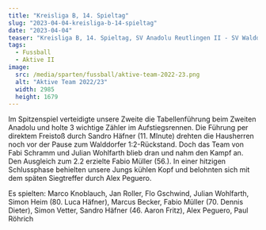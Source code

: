 ```yaml
---
title: "Kreisliga B, 14. Spieltag"
slug: "2023-04-04-kreisliga-b-14-spieltag"
date: "2023-04-04"
teaser: "Kreisliga B, 14. Spieltag, SV Anadolu Reutlingen II - SV Walddorf II 2:3 (2:1)"
tags:
  - Fussball
  - Aktive II
image:
  src: /media/sparten/fussball/aktive-team-2022-23.png
  alt: "Aktive Team 2022/23"
  width: 2985
  height: 1679 
---
```

Im Spitzenspiel verteidigte unsere Zweite die Tabellenführung beim Zweiten Anadolu und holte 3 wichtige Zähler im Aufstiegsrennen. Die Führung per direktem Freistoß durch Sandro Häfner (11. MInute) drehten die Hausherren noch vor der Pause zum Walddorfer 1:2-Rückstand. Doch das Team von Fabi Schramm und Julian Wohlfarth blieb dran und nahm den Kampf an. Den Ausgleich zum 2.2 erzielte Fabio Müller (56.). In einer hitzigen Schlussphase behielten unsere Jungs kühlen Kopf und belohnten sich mit dem späten Siegtreffer durch Alex Peguero.

Es spielten: Marco Knoblauch, Jan Roller, Flo Gschwind, Julian Wohlfarth, Simon Heim (80. Luca Häfner), Marcus Becker, Fabio Müller (70. Dennis Dieter), Simon Vetter, Sandro Häfner (46. Aaron Fritz), Alex Peguero, Paul Röhrich
